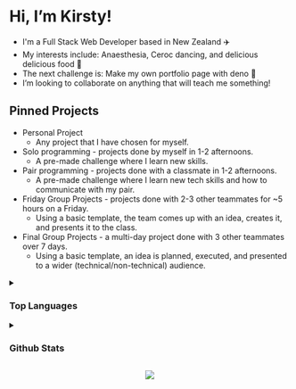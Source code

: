  # Hi, I’m Kirsty! 

- I'm a Full Stack Web Developer based in New Zealand ✈️
- My interests include: Anaesthesia, Ceroc dancing, and delicious delicious food 🧋
- The next challenge is: Make my own portfolio page with deno 🦕
- I’m looking to collaborate on anything that will teach me something!

## Pinned Projects

- Personal Project
  - Any project that I have chosen for myself.
- Solo programming - projects done by myself in 1-2 afternoons.
  - A pre-made challenge where I learn new skills. 
- Pair programming - projects done with a classmate in 1-2 afternoons.
  - A pre-made challenge where I learn new tech skills and how to communicate with my pair. 
- Friday Group Projects - projects done with 2-3 other teammates for ~5 hours on a Friday.
  - Using a basic template, the team comes up with an idea, creates it, and presents it to the class.
- Final Group Projects - a multi-day project done with 3 other teammates over 7 days.
  - Using a basic template, an idea is planned, executed, and presented to a wider (technical/non-technical) audience.


<details>
<summary> <h3>Top Languages</h3> </summary>
<br>
<p align="center">
<img src="https://github-readme-stats.vercel.app/api/top-langs/?username=Kirsty-Ammundsen&layout=compact&theme=dark&hide=html" width="48%" >
</p>
</details>
<details>
<summary> <h3>Github Stats</h3> </summary>
<br>
<img src="https://github-readme-streak-stats.herokuapp.com/?user=Kirsty-Ammundsen&theme=dark" width="51%" >

<img src="https://github-readme-stats.vercel.app/api?username=Kirsty-Ammundsen&show_icons=true&theme=dark" alt="github stats" width="48%"/>
</details>


<p align="center">
  <a href="https://skillicons.dev">
    <img src="https://skillicons.dev/icons?i=js,html,css,react,tailwind" />
  </a>
</p>


<!---
Kirsty-Ammundsen/Kirsty-Ammundsen is a ✨ special ✨ repository because its `README.md` (this file) appears on your GitHub profile.
You can click the Preview link to take a look at your changes.
--->
